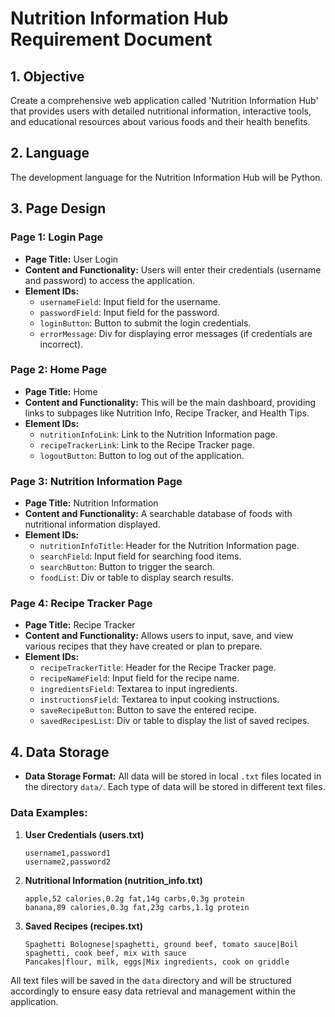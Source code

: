 # Nutrition Information Hub Requirement Document

## 1. Objective
Create a comprehensive web application called 'Nutrition Information Hub' that provides users with detailed nutritional information, interactive tools, and educational resources about various foods and their health benefits.

## 2. Language
The development language for the Nutrition Information Hub will be Python.

## 3. Page Design

### Page 1: Login Page
- **Page Title:** User Login
- **Content and Functionality:** Users will enter their credentials (username and password) to access the application.
- **Element IDs:**
  - `usernameField`: Input field for the username.
  - `passwordField`: Input field for the password.
  - `loginButton`: Button to submit the login credentials.
  - `errorMessage`: Div for displaying error messages (if credentials are incorrect).

### Page 2: Home Page
- **Page Title:** Home
- **Content and Functionality:** This will be the main dashboard, providing links to subpages like Nutrition Info, Recipe Tracker, and Health Tips.
- **Element IDs:**
  - `nutritionInfoLink`: Link to the Nutrition Information page.
  - `recipeTrackerLink`: Link to the Recipe Tracker page.
  - `logoutButton`: Button to log out of the application.

### Page 3: Nutrition Information Page
- **Page Title:** Nutrition Information
- **Content and Functionality:** A searchable database of foods with nutritional information displayed.
- **Element IDs:**
  - `nutritionInfoTitle`: Header for the Nutrition Information page.
  - `searchField`: Input field for searching food items.
  - `searchButton`: Button to trigger the search.
  - `foodList`: Div or table to display search results.

### Page 4: Recipe Tracker Page
- **Page Title:** Recipe Tracker
- **Content and Functionality:** Allows users to input, save, and view various recipes that they have created or plan to prepare.
- **Element IDs:**
  - `recipeTrackerTitle`: Header for the Recipe Tracker page.
  - `recipeNameField`: Input field for the recipe name.
  - `ingredientsField`: Textarea to input ingredients.
  - `instructionsField`: Textarea to input cooking instructions.
  - `saveRecipeButton`: Button to save the entered recipe.
  - `savedRecipesList`: Div or table to display the list of saved recipes.


## 4. Data Storage

- **Data Storage Format:** All data will be stored in local `.txt` files located in the directory `data/`. Each type of data will be stored in different text files.

### Data Examples:
1. **User Credentials (users.txt)**
   ```
   username1,password1
   username2,password2
   ```

2. **Nutritional Information (nutrition_info.txt)**
   ```
   apple,52 calories,0.2g fat,14g carbs,0.3g protein
   banana,89 calories,0.3g fat,23g carbs,1.1g protein
   ```

3. **Saved Recipes (recipes.txt)**
   ```
   Spaghetti Bolognese|spaghetti, ground beef, tomato sauce|Boil spaghetti, cook beef, mix with sauce
   Pancakes|flour, milk, eggs|Mix ingredients, cook on griddle
   ```

All text files will be saved in the `data` directory and will be structured accordingly to ensure easy data retrieval and management within the application.